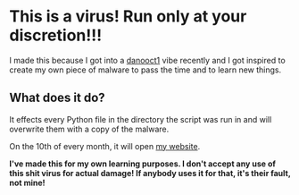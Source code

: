 # This is a virus! Run only at your discretion!!!

I made this because I got into a [danooct1](https://www.youtube.com/@danooct1) vibe recently and I got inspired to create my own piece of malware to pass the time and to learn new things.

## What does it do?

It effects every Python file in the directory the script was run in and will overwrite them with a copy of the malware.

On the 10th of every month, it will open [my website](https://winnyace.github.io).

**I've made this for my own learning purposes. I don't accept any use of this shit virus for actual damage! If anybody uses it for that, it's their fault, not mine!**
